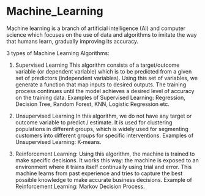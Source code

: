 # Machine_Learning
Machine learning is a branch of artificial intelligence (AI) and computer science which focuses on the use of data and algorithms to imitate the way that humans learn, gradually improving its accuracy.

3 types of Machine Learning Algorithms:

1. Supervised Learning
    This algorithm consists of a target/outcome variable (or dependent variable) which is to be predicted from a given set of predictors (independent variables). Using this set of variables, we generate a function that map inputs to desired outputs. The training process continues until the model achieves a desired level of accuracy on the training data. Examples of Supervised Learning: Regression, Decision Tree, Random Forest, KNN, Logistic Regression etc.

2. Unsupervised Learning
   In this algorithm, we do not have any target or outcome variable to predict / estimate. It is used for clustering populations in different groups, which is widely used for segmenting customers into different groups for specific interventions. Examples of Unsupervised Learning: K-means.

3. Reinforcement Learning:
   Using this algorithm, the machine is trained to make specific decisions. It works this way: the machine is exposed to an environment where it trains itself continually using trial and error. This machine learns from past experience and tries to capture the best possible knowledge to make accurate business decisions. Example of Reinforcement Learning: Markov Decision Process.

